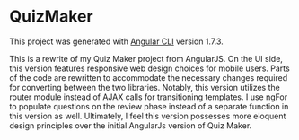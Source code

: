 # QuizMaker

This project was generated with [Angular CLI](https://github.com/angular/angular-cli) version 1.7.3.

This is a rewrite of my Quiz Maker project from AngularJS.  On the UI side, this version features responsive web design choices for mobile users.  Parts of the code are rewritten to accommodate the necessary changes required for converting between the two libraries.  Notably, this version utilizes the router module instead of AJAX calls for transitioning templates.  I use ngFor to populate questions on the review phase instead of a separate function in this version as well.  Ultimately, I feel this version possesses more eloquent design principles over the initial AngularJs version of Quiz Maker.
